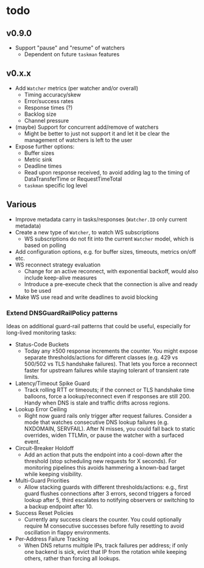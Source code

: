 # todo

## v0.9.0

- Support "pause" and "resume" of watchers
  - Dependent on future `taskman` features

## v0.x.x

- Add `Watcher` metrics (per watcher and/or overall)
  - Timing accuracy/skew
  - Error/success rates
  - Response times (?)
  - Backlog size
  - Channel pressure
- (maybe) Support for concurrent add/remove of watchers
  - Might be better to just not support it and let it be clear the management of watchers is left to the user
- Expose further options:
  - Buffer sizes
  - Metric sink
  - Deadline times
  - Read upon response received, to avoid adding lag to the timing of DataTransferTime or RequestTimeTotal
  - `taskman` specific log level

## Various

- Improve metadata carry in tasks/responses (`Watcher.ID` only current metadata)
- Create a new type of `Watcher`, to watch WS subscriptions
  - WS subscriptions do not fit into the current `Watcher` model, which is based on polling
- Add configuration options, e.g. for buffer sizes, timeouts, metrics on/off etc.
- WS reconnect strategy evaluation
  - Change for an active reconnect, with exponential backoff, would also include keep-alive measures
  - Introduce a pre-execute check that the connection is alive and ready to be used
- Make WS use read and write deadlines to avoid blocking

### Extend DNSGuardRailPolicy patterns

Ideas on additional guard-rail patterns that could be useful, especially for long-lived monitoring tasks:

- Status-Code Buckets
  - Today any ≥500 response increments the counter. You might expose separate thresholds/actions for different classes (e.g. 429 vs 500/502 vs TLS handshake failures). That lets you force a reconnect faster for upstream failures while staying tolerant of transient rate limits.
- Latency/Timeout Spike Guard
  - Track rolling RTT or timeouts; if the connect or TLS handshake time balloons, force a lookup/reconnect even if responses are still 200. Handy when DNS is stale and traffic drifts across regions.
- Lookup Error Ceiling
  - Right now guard rails only trigger after request failures. Consider a mode that watches consecutive DNS lookup failures (e.g. NXDOMAIN, SERVFAIL). After N misses, you could fall back to static overrides, widen TTLMin, or pause the watcher with a surfaced event.
- Circuit-Breaker Holdoff
  - Add an action that puts the endpoint into a cool-down after the threshold (stop scheduling new requests for X seconds). For monitoring pipelines this avoids hammering a known-bad target while keeping visibility.
- Multi-Guard Priorities
  - Allow stacking guards with different thresholds/actions: e.g., first guard flushes connections after 3 errors, second triggers a forced lookup after 5, third escalates to notifying observers or switching to a backup endpoint after 10.
- Success Reset Policies
  - Currently any success clears the counter. You could optionally require M consecutive successes before fully resetting to avoid oscillation in flappy environments.
- Per-Address Failure Tracking
  - When DNS returns multiple IPs, track failures per address; if only one backend is sick, evict that IP from the rotation while keeping others, rather than forcing all lookups.
